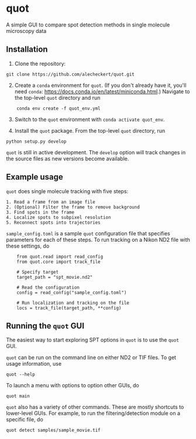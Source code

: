 # quot
A simple GUI to compare spot detection methods in single molecule microscopy data

## Installation

1. Clone the repository:
```
git clone https://github.com/alecheckert/quot.git
```

2. Create a `conda` environment for `quot`. (If you don't already have it, you'll need `conda`: https://docs.conda.io/en/latest/miniconda.html.) Navigate to the top-level `quot` directory and run 

```
    conda env create -f quot_env.yml
```

3. Switch to the `quot` environment with `conda activate quot_env`. 

4. Install the `quot` package. From the top-level `quot` directory, run

```
python setup.py develop
```

`quot` is still in active development. The `develop` option  will track changes in the source files as new versions become available.

## Example usage

`quot` does single molecule tracking with five steps:

    1. Read a frame from an image file
    2. (Optional) Filter the frame to remove background
    3. Find spots in the frame
    4. Localize spots to subpixel resolution
    5. Reconnect spots into trajectories

`sample_config.toml` is a sample `quot` configuration file that specifies parameters for each of these steps. To run tracking on a Nikon ND2 file with these settings, do

```
    from quot.read import read_config
    from quot.core import track_file

    # Specify target
    target_path = "spt_movie.nd2"

    # Read the configuration
    config = read_config("sample_config.toml")

    # Run localization and tracking on the file
    locs = track_file(target_path, **config)
```

## Running the `quot` GUI

The easiest way to start exploring SPT options in `quot` is to use the `quot` GUI. 

`quot` can be run on the command line on either ND2 or TIF files. To get usage information, use
```
quot --help
```

To launch a menu with options to option other GUIs, do
```
quot main
```

`quot` also has a variety of other commands. These are mostly shortcuts to lower-level GUIs. For example, to run the filtering/detection module on a specific file, do
```
quot detect samples/sample_movie.tif
```
